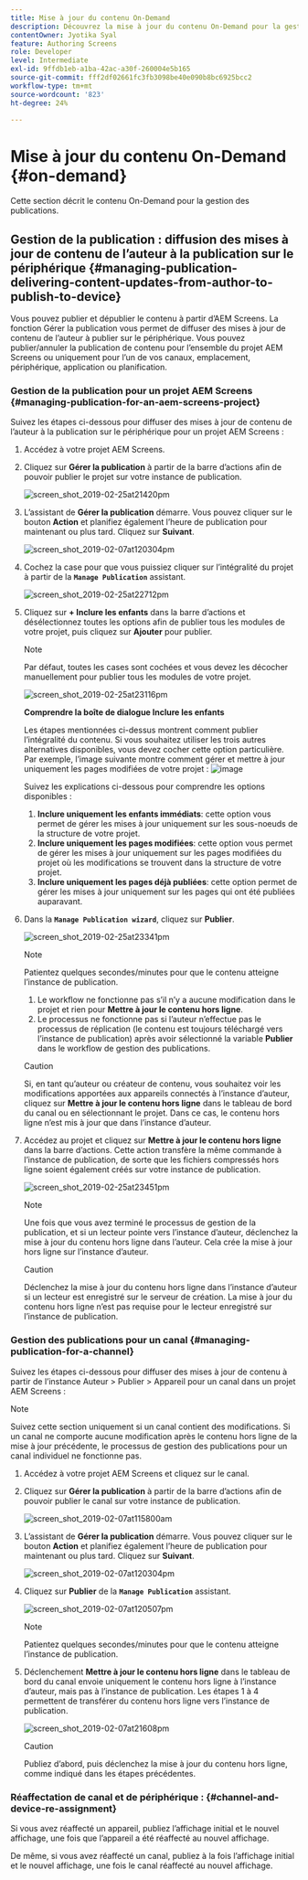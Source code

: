 ```yaml
---
title: Mise à jour du contenu On-Demand
description: Découvrez la mise à jour du contenu On-Demand pour la gestion des publications.
contentOwner: Jyotika Syal
feature: Authoring Screens
role: Developer
level: Intermediate
exl-id: 9ffdb1eb-a1ba-42ac-a30f-260004e5b165
source-git-commit: fff2df02661fc3fb3098be40e090b8bc6925bcc2
workflow-type: tm+mt
source-wordcount: '823'
ht-degree: 24%

---
```


# Mise à jour du contenu On-Demand {#on-demand}

Cette section décrit le contenu On-Demand pour la gestion des publications.

## Gestion de la publication : diffusion des mises à jour de contenu de l’auteur à la publication sur le périphérique {#managing-publication-delivering-content-updates-from-author-to-publish-to-device}

Vous pouvez publier et dépublier le contenu à partir d’AEM Screens. La fonction Gérer la publication vous permet de diffuser des mises à jour de contenu de l’auteur à publier sur le périphérique. Vous pouvez publier/annuler la publication de contenu pour l’ensemble du projet AEM Screens ou uniquement pour l’un de vos canaux, emplacement, périphérique, application ou planification.

### Gestion de la publication pour un projet AEM Screens {#managing-publication-for-an-aem-screens-project}

Suivez les étapes ci-dessous pour diffuser des mises à jour de contenu de l’auteur à la publication sur le périphérique pour un projet AEM Screens :

1. Accédez à votre projet AEM Screens.
1. Cliquez sur **Gérer la publication** à partir de la barre d’actions afin de pouvoir publier le projet sur votre instance de publication.

   ![screen_shot_2019-02-25at21420pm](assets/screen_shot_2019-02-25at21420pm.png)

1. L’assistant de **Gérer la publication** démarre. Vous pouvez cliquer sur le bouton **Action** et planifiez également l’heure de publication pour maintenant ou plus tard. Cliquez sur **Suivant**.

   ![screen_shot_2019-02-07at120304pm](assets/screen_shot_2019-02-07at120304pm.png)

1. Cochez la case pour que vous puissiez cliquer sur l’intégralité du projet à partir de la **`Manage Publication`** assistant.

   ![screen_shot_2019-02-25at22712pm](assets/screen_shot_2019-02-25at22712pm.png)

1. Cliquez sur **+ Inclure les enfants** dans la barre d’actions et désélectionnez toutes les options afin de publier tous les modules de votre projet, puis cliquez sur **Ajouter** pour publier.

   >[!NOTE]
   >
   >Par défaut, toutes les cases sont cochées et vous devez les décocher manuellement pour publier tous les modules de votre projet.

   ![screen_shot_2019-02-25at23116pm](assets/screen_shot_2019-02-25at23116pm.png)

   **Comprendre la boîte de dialogue Inclure les enfants**

   Les étapes mentionnées ci-dessus montrent comment publier l’intégralité du contenu. Si vous souhaitez utiliser les trois autres alternatives disponibles, vous devez cocher cette option particulière.
Par exemple, l’image suivante montre comment gérer et mettre à jour uniquement les pages modifiées de votre projet :
   ![image](assets/author-publish-manage.png)

   Suivez les explications ci-dessous pour comprendre les options disponibles :

   1. **Inclure uniquement les enfants immédiats**: cette option vous permet de gérer les mises à jour uniquement sur les sous-noeuds de la structure de votre projet.
   1. **Inclure uniquement les pages modifiées**: cette option vous permet de gérer les mises à jour uniquement sur les pages modifiées du projet où les modifications se trouvent dans la structure de votre projet.
   1. **Inclure uniquement les pages déjà publiées**: cette option permet de gérer les mises à jour uniquement sur les pages qui ont été publiées auparavant.


1. Dans la **`Manage Publication wizard`**, cliquez sur **Publier**.

   ![screen_shot_2019-02-25at23341pm](assets/screen_shot_2019-02-25at23341pm.png)

   >[!NOTE]
   >
   >Patientez quelques secondes/minutes pour que le contenu atteigne l’instance de publication.
   >
   >
   >    1. Le workflow ne fonctionne pas s’il n’y a aucune modification dans le projet et rien pour **Mettre à jour le contenu hors ligne**.
   >    1. Le processus ne fonctionne pas si l’auteur n’effectue pas le processus de réplication (le contenu est toujours téléchargé vers l’instance de publication) après avoir sélectionné la variable **Publier** dans le workflow de gestion des publications.

   >[!CAUTION]
   >Si, en tant qu’auteur ou créateur de contenu, vous souhaitez voir les modifications apportées aux appareils connectés à l’instance d’auteur, cliquez sur **Mettre à jour le contenu hors ligne** dans le tableau de bord du canal ou en sélectionnant le projet. Dans ce cas, le contenu hors ligne n’est mis à jour que dans l’instance d’auteur.

1. Accédez au projet et cliquez sur **Mettre à jour le contenu hors ligne** dans la barre d’actions. Cette action transfère la même commande à l’instance de publication, de sorte que les fichiers compressés hors ligne soient également créés sur votre instance de publication.

   ![screen_shot_2019-02-25at23451pm](assets/screen_shot_2019-02-25at23451pm.png)


   >[!NOTE]
   >
   >Une fois que vous avez terminé le processus de gestion de la publication, et si un lecteur pointe vers l’instance d’auteur, déclenchez la mise à jour du contenu hors ligne dans l’auteur. Cela crée la mise à jour hors ligne sur l’instance d’auteur.

   >[!CAUTION]
   >
   >Déclenchez la mise à jour du contenu hors ligne dans l’instance d’auteur si un lecteur est enregistré sur le serveur de création. La mise à jour du contenu hors ligne n’est pas requise pour le lecteur enregistré sur l’instance de publication.

### Gestion des publications pour un canal {#managing-publication-for-a-channel}

Suivez les étapes ci-dessous pour diffuser des mises à jour de contenu à partir de l’instance Auteur > Publier > Appareil pour un canal dans un projet AEM Screens :

>[!NOTE]
>
>Suivez cette section uniquement si un canal contient des modifications. Si un canal ne comporte aucune modification après le contenu hors ligne de la mise à jour précédente, le processus de gestion des publications pour un canal individuel ne fonctionne pas.

1. Accédez à votre projet AEM Screens et cliquez sur le canal.
1. Cliquez sur **Gérer la publication** à partir de la barre d’actions afin de pouvoir publier le canal sur votre instance de publication.

   ![screen_shot_2019-02-07at115800am](assets/screen_shot_2019-02-07at115800am.png)

1. L’assistant de **Gérer la publication** démarre. Vous pouvez cliquer sur le bouton **Action** et planifiez également l’heure de publication pour maintenant ou plus tard. Cliquez sur **Suivant**.

   ![screen_shot_2019-02-07at120304pm](assets/screen_shot_2019-02-07at120304pm.png)

1. Cliquez sur **Publier** de la **`Manage Publication`** assistant.

   ![screen_shot_2019-02-07at120507pm](assets/screen_shot_2019-02-07at120507pm.png)

   >[!NOTE]
   >
   >Patientez quelques secondes/minutes pour que le contenu atteigne l’instance de publication.

1. Déclenchement **Mettre à jour le contenu hors ligne** dans le tableau de bord du canal envoie uniquement le contenu hors ligne à l’instance d’auteur, mais pas à l’instance de publication. Les étapes 1 à 4 permettent de transférer du contenu hors ligne vers l’instance de publication.

   ![screen_shot_2019-02-07at21608pm](assets/screen_shot_2019-02-07at21608pm.png)

   >[!CAUTION]
   >
   >Publiez d’abord, puis déclenchez la mise à jour du contenu hors ligne, comme indiqué dans les étapes précédentes.

### Réaffectation de canal et de périphérique : {#channel-and-device-re-assignment}

Si vous avez réaffecté un appareil, publiez l’affichage initial et le nouvel affichage, une fois que l’appareil a été réaffecté au nouvel affichage.

De même, si vous avez réaffecté un canal, publiez à la fois l’affichage initial et le nouvel affichage, une fois le canal réaffecté au nouvel affichage.
